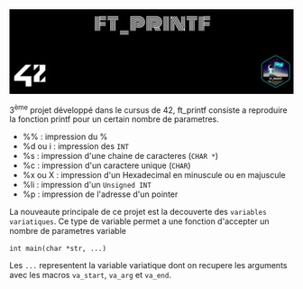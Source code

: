 <picture>
<img alt="Entête du dépôt ft_printf." src="https://github.com/Paype67210/ft_printf_42_Mulhouse/blob/main/Tools/cover-ft_printf.png">
</picture>

3<sup>ème</sup> projet développé dans le cursus de 42, ft_printf consiste a reproduire la fonction printf pour un certain nombre de parametres.
+ %%		: impression du %
+ %d ou i	: impression des `INT`
+ %s		: impression d'une chaine de caracteres (`CHAR *`)
+ %c		: impression d'un caractere unique (`CHAR`)
+ %x ou X	: impression d'un Hexadecimal en minuscule ou en majuscule
+ %li		: impression d'un `Unsigned INT`
+ %p		: impression de l'adresse d'un pointer

La nouveaute principale de ce projet est la decouverte des `variables variatiques`.
Ce type de variable permet a une fonction d'accepter un nombre de parametres variable

```
int	main(char *str, ...)
```

Les `...` representent la variable variatique dont on recupere les arguments avec les macros `va_start`, `va_arg` et `va_end`.

